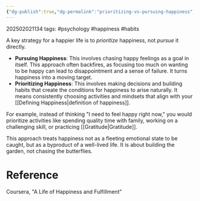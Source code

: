 ```yaml
---
{"dg-publish":true,"dg-permalink":"prioritizing-vs-pursuing-happiness","permalink":"/prioritizing-vs-pursuing-happiness/"}
---
```



202502021134
tags: #psychology #happiness #habits

A key strategy for a happier life is to _prioritize_ happiness, not _pursue_ it directly.

- **Pursuing Happiness**: This involves chasing happy feelings as a goal in itself. This approach often backfires, as focusing too much on wanting to be happy can lead to disappointment and a sense of failure. It turns happiness into a moving target.
- **Prioritizing Happiness**: This involves making decisions and building habits that create the conditions for happiness to arise naturally. It means consistently choosing activities and mindsets that align with your [[Defining Happiness\|definition of happiness]].

For example, instead of thinking "I need to feel happy right now," you would prioritize activities like spending quality time with family, working on a challenging skill, or practicing [[Gratitude\|Gratitude]].

This approach treats happiness not as a fleeting emotional state to be caught, but as a byproduct of a well-lived life. It is about building the garden, not chasing the butterflies.

# Reference

Coursera, "A Life of Happiness and Fulfillment"
